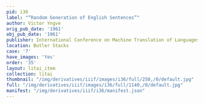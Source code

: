 ```yaml
---
pid: i36
label: "“Random Generation of English Sentences”"
author: Victor Yngve
orig_pub_date: '1961'
obj_pub_date: '1961'
publisher: International Conference on Machine Translation of Languages Proceedings
location: Butler Stacks
case: '7'
have_images: 'Yes'
order: '35'
layout: litai_item
collection: litai
thumbnail: "/img/derivatives/iiif/images/i36/full/250,/0/default.jpg"
full: "/img/derivatives/iiif/images/i36/full/1140,/0/default.jpg"
manifest: "/img/derivatives/iiif/i36/manifest.json"
---
```

